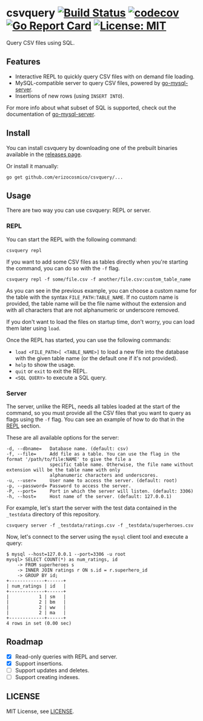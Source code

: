 # csvquery [![Build Status](https://travis-ci.org/erizocosmico/csvquery.svg?branch=master)](https://travis-ci.org/erizocosmico/csvquery) [![codecov](https://codecov.io/gh/erizocosmico/csvquery/branch/master/graph/badge.svg)](https://codecov.io/gh/erizocosmico/csvquery) [![Go Report Card](https://goreportcard.com/badge/github.com/erizocosmico/csvquery)](https://goreportcard.com/report/github.com/erizocosmico/csvquery) [![License: MIT](https://img.shields.io/badge/License-MIT-yellow.svg)](https://opensource.org/licenses/MIT)

Query CSV files using SQL.

## Features

- Interactive REPL to quickly query CSV files with on demand file loading.
- MySQL-compatible server to query CSV files, powered by [go-mysql-server](https://github.com/src-d/go-mysql-server).
- Insertions of new rows (using `INSERT INTO`).

For more info about what subset of SQL is supported, check out the documentation of [go-mysql-server](https://github.com/src-d/go-mysql-server).

## Install

You can install csvquery by downloading one of the prebuilt binaries available in the [releases page](https://github.com/erizocosmico/csvquery/releases).

Or install it manually:

```
go get github.com/erizocosmico/csvquery/...
```

## Usage

There are two way you can use csvquery: REPL or server.

### REPL

You can start the REPL with the following command:

```
csvquery repl
```

If you want to add some CSV files as tables directly when you're starting the command, you can do so with the `-f` flag.

```
csvquery repl -f some/file.csv -f another/file.csv:custom_table_name
```

As you can see in the previous example, you can choose a custom name for the table with the syntax `FILE_PATH:TABLE_NAME`. If no custom name is provided, the table name will be the file name without the extension and with all characters that are not alphanumeric or underscore removed.

If you don't want to load the files on startup time, don't worry, you can load them later using `load`.

Once the REPL has started, you can use the following commands:

- `load <FILE_PATH>[ <TABLE_NAME>]` to load a new file into the database with the given table name (or the default one if it's not provided).
- `help` to show the usage.
- `quit` or `exit` to exit the REPL.
- `<SQL QUERY>` to execute a SQL query.

### Server

The server, unlike the REPL, needs all tables loaded at the start of the command, so you must provide all the CSV files that you want to query as flags using the `-f` flag. You can see an example of how to do that in the [REPL](#REPL) section.

These are all available options for the server:

```
-d, --dbname=   Database name. (default: csv)
-f, --file=     Add file as a table. You can use the flag in the format '/path/to/file:NAME' to give the file a
                specific table name. Otherwise, the file name without extension will be the table name with only
                alphanumeric characters and underscores.
-u, --user=     User name to access the server. (default: root)
-p, --password= Password to access the server.
-P, --port=     Port in which the server will listen. (default: 3306)
-h, --host=     Host name of the server. (default: 127.0.0.1)
```

For example, let's start the server with the test data contained in the `_testdata` directory of this repository.

```
csvquery server -f _testdata/ratings.csv -f _testdata/superheroes.csv
```

Now, let's connect to the server using the `mysql` client tool and execute a query:

```
$ mysql --host=127.0.0.1 --port=3306 -u root
mysql> SELECT COUNT(*) as num_ratings, id
    -> FROM superheroes s
    -> INNER JOIN ratings r ON s.id = r.superhero_id
    -> GROUP BY id;
+-------------+------+
| num_ratings | id   |
+-------------+------+
|           1 | sm   |
|           2 | bm   |
|           2 | ww   |
|           2 | ma   |
+-------------+------+
4 rows in set (0.00 sec)
```

## Roadmap

- [x] Read-only queries with REPL and server.
- [x] Support insertions.
- [ ] Support updates and deletes.
- [ ] Support creating indexes.

## LICENSE

MIT License, see [LICENSE](/LICENSE).
